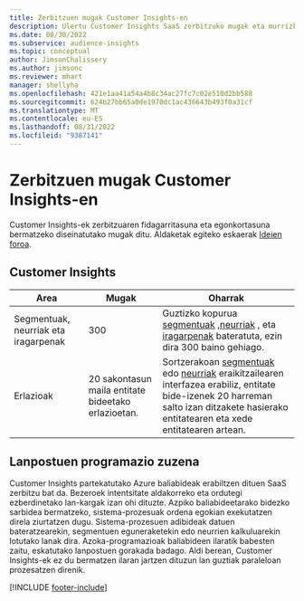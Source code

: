 ```yaml
---
title: Zerbitzuen mugak Customer Insights-en
description: Ulertu Customer Insights SaaS zerbitzuko mugak eta murrizketak.
ms.date: 08/30/2022
ms.subservice: audience-insights
ms.topic: conceptual
author: JimsonChalissery
ms.author: jimsonc
ms.reviewer: mhart
manager: shellyha
ms.openlocfilehash: 421e1aa41a54a4b8c34ac27fc7c02e510d2bb588
ms.sourcegitcommit: 624b27bb65a0de1970dc1ac436643b493f0a31cf
ms.translationtype: MT
ms.contentlocale: eu-ES
ms.lasthandoff: 08/31/2022
ms.locfileid: "9387141"
---
```

# <a name="service-limits-in-customer-insights"></a>Zerbitzuen mugak Customer Insights-en

 Customer Insights-ek zerbitzuaren fidagarritasuna eta egonkortasuna bermatzeko diseinatutako mugak ditu. Aldaketak egiteko eskaerak [Ideien foroa](https://go.microsoft.com/fwlink/?linkid=2074172).

## <a name="customer-insights"></a>Customer Insights

| Area  | Mugak  | Oharrak |
|-------------|---------------------------------------------------------------------|---------------------------------------------------------------------|
| Segmentuak, neurriak eta iragarpenak | 300  | Guztizko kopurua [segmentuak](segments.md) ,[neurriak](measures.md) , eta [iragarpenak](predictions.md) bateratuta, ezin dira 300 baino gehiago.  |
| Erlazioak | 20 sakontasun maila entitate bideetako erlazioetan. | Sortzerakoan [segmentuak](segments.md) edo [neurriak](measures.md) eraikitzailearen interfazea erabiliz, entitate bide-izenek 20 harreman salto izan ditzakete hasierako entitatearen eta xede entitatearen artean.  |

## <a name="fair-scheduling-of-jobs"></a>Lanpostuen programazio zuzena

Customer Insights partekatutako Azure baliabideak erabiltzen dituen SaaS zerbitzu bat da. Bezeroek intentsitate aldakorreko eta ordutegi ezberdinetako lan-kargak izan ohi dituzte. Azpiko baliabideetarako bidezko sarbidea bermatzeko, sistema-prozesuak ordena egokian exekutatzen direla ziurtatzen dugu. Sistema-prozesuen adibideak datuen bateratzearekin, segmentuen eguneraketekin edo neurrien kalkuluarekin lotutako lanak dira. Azoka-programazioak baliabideen ilaratik babesten zaitu, eskatutako lanpostuen gorakada badago. Aldi berean, Customer Insights-ek ez du bermatzen ilaran jartzen dituzun lan guztiak paraleloan prozesatzen direnik.

[!INCLUDE [footer-include](includes/footer-banner.md)]
